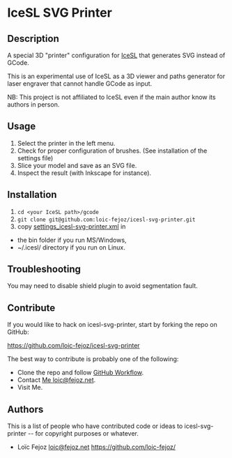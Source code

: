 IceSL SVG Printer
=================

Description
-----------

A special 3D "printer" configuration for [IceSL](http://www.loria.fr/~slefebvr/icesl/) that generates SVG instead of GCode.

This is an experimental use of IceSL as a 3D viewer and paths generator for laser engraver that cannot handle GCode as input.

NB: This project is not affiliated to IceSL even if the main author know its authors in person.

Usage
-----

1. Select the printer in the left menu.
2. Check for proper configuration of brushes. (See installation of the settings file)
3. Slice your model and save as an SVG file.
4. Inspect the result (with Inkscape for instance).

Installation
------------

1. `cd <your IceSL path>/gcode`
2. `git clone git@github.com:loic-fejoz/icesl-svg-printer.git`
3. copy [settings_icesl-svg-printer.xml](https://raw.githubusercontent.com/loic-fejoz/icesl-svg-printer/master/settings_icesl-svg-printer.xml) in
 - the bin folder if you run MS/Windows,
 - ~/.icesl/ directory if you run on Linux.

Troubleshooting
---------------
You may need to disable shield plugin to avoid segmentation fault.

Contribute
----------

If you would like to hack on icesl-svg-printer, start by forking the repo on GitHub:

https://github.com/loic-fejoz/icesl-svg-printer

The best way to contribute is probably one of the following:

* Clone the repo and follow [GitHub Workflow](https://guides.github.com/introduction/flow/index.html).
* Contact [Me <loic@fejoz.net>](mailto:loic@fejoz.net).
* Visit Me.

Authors
-------

This is a list of people who have contributed code or ideas to icesl-svg-printer --
for copyright purposes or whatever.

* Loïc Fejoz <loic@fejoz.net> <https://github.com/loic-fejoz/>
